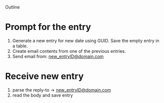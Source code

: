 Outline

# Prompt for the entry
1. Generate a new entry for new date using GUID. Save the empty entry in a table.
1. Create email contents from one of the previous entries.
1. Send email from: new_entryID@domain.com

# Receive new entry
1. parse the reply-to -> new_entryID@domain.com
1. read the body and save entry
